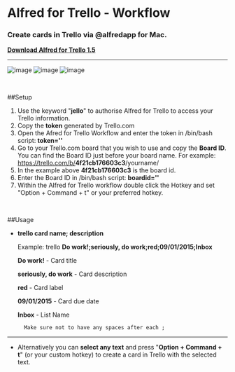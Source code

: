 

# Alfred for Trello - Workflow
### Create cards in Trello via @alfredapp for Mac.


[**Download Alfred for Trello 1.5**](https://github.com/MikoMagni/Alfred-for-Trello/releases/tag/v1.5)

---

![image](https://dl.dropbox.com/u/695443/alfredfortrello/alfred.png)
![image](https://dl.dropbox.com/u/695443/alfredfortrello/notification.png)
![image](https://dl.dropbox.com/u/695443/alfredfortrello/trello.png)

<br>

##Setup

1. Use the keyword "<b>jello</b>" to authorise Alfred for Trello to access your Trello information.
2. Copy the **token** generated by Trello.com
3. Open the Afred for Trello Workflow and enter the token in /bin/bash script: **token=''**
4. Go to your Trello.com board that you wish to use and copy the **Board ID**. You can find the Board ID just before your board name. For example: https://trello.com/b/<b>4f21cb176603c3</b>/yourname/       
5. In the example above <b>4f21cb176603c3</b> is the board id.
6. Enter the Board ID in /bin/bash script: **boardid=''**
7. Within the Alfred for Trello workflow double click the Hotkey and set "Option + Command + t" or your preferred hotkey.



<br>

##Usage

* **trello card name; description**
        
	Example: trello **Do work!;seriously, do work;red;09/01/2015;Inbox**

	**Do work!** - Card title 

	**seriously, do work** - Card description
	
	**red** - Card label
	
	**09/01/2015** - Card due date
	
	**Inbox** - List Name
	
        Make sure not to have any spaces after each ;

---

*  Alternatively you can **select any text** and press "<b>Option + Command + t</b>" (or your custom hotkey) to create a card in Trello with the selected text.
